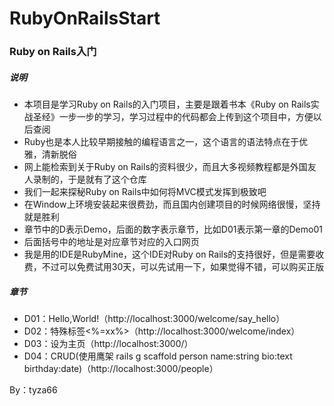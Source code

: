# RubyOnRailsStart
### Ruby on Rails入门
##### 说明
- 本项目是学习Ruby on Rails的入门项目，主要是跟着书本《Ruby on Rails实战圣经》一步一步的学习，学习过程中的代码都会上传到这个项目中，方便以后查阅
- Ruby也是本人比较早期接触的编程语言之一，这个语言的语法特点在于优雅，清新脱俗
- 网上能检索到关于Ruby on Rails的资料很少，而且大多视频教程都是外国友人录制的，于是就有了这个仓库
- 我们一起来探秘Ruby on Rails中如何将MVC模式发挥到极致吧
- 在Window上环境安装起来很费劲，而且国内创建项目的时候网络很慢，坚持就是胜利
- 章节中的D表示Demo，后面的数字表示章节，比如D01表示第一章的Demo01
- 后面括号中的地址是对应章节对应的入口网页
- 我是用的IDE是RubyMine，这个IDE对Ruby on Rails的支持很好，但是需要收费，不过可以免费试用30天，可以先试用一下，如果觉得不错，可以购买正版

##### 章节
- D01：Hello,World!（http://localhost:3000/welcome/say_hello）
- D02：特殊标签\<%=xx%>（http://localhost:3000/welcome/index）
- D03：设为主页（http://localhost:3000/）
- D04：CRUD(使用鹰架 rails g scaffold person name:string bio:text birthday:date)（http://localhost:3000/people）

By：tyza66
